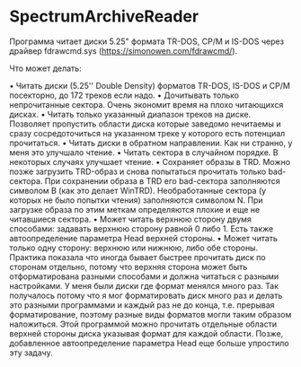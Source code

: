 # SpectrumArchiveReader

Программа читает диски 5.25" формата TR-DOS, CP/M и IS-DOS через драйвер fdrawcmd.sys (https://simonowen.com/fdrawcmd/). 

Что может делать:

• Читать диски (5.25'' Double Density) форматов TR-DOS, IS-DOS и CP/M посекторно, до 172 треков если надо.
• Дочитывать только непрочитанные сектора. Очень экономит время на плохо читающихся дисках.
• Читать только указанный диапазон треков на диске. Позволяет пропустить области диска которые заведомо нечитаемы и сразу сосредоточиться на указанном треке у которого есть потенциал прочитаться.
• Читать диски в обратном направлении. Как ни странно, у меня это улучшало чтение.
• Читать сектора в случайном порядке. В некоторых случаях улучшает чтение.
• Сохраняет образы в TRD. Можно позже загрузить TRD-образ и снова попытаться прочитать только bad-сектора.
При сохранении образа в TRD его bad-сектора заполняются символом B (как это делает WinTRD). Необработанные сектора (у которых не было попытки чтения) заполняются символом N. При загрузке образа по этим меткам определяются плохие и еще не читавшиеся сектора.
• Может читать верхнюю сторону двумя способами: задавать верхнюю сторону равной 0 либо 1. Есть также автоопределение параметра Head верхней стороны.
• Может читать только одну сторону: верхнюю или нижнюю, либо обе стороны. Практика показала что иногда бывает быстрее прочитать диск по сторонам отдельно, потому что верхняя сторона может быть отформатирована разными способами и должна читаться с разными настройками. У меня были диски где формат менялся много раз. Так получалось потому что я мог форматировать диск много раз и делать это разными программами и каждый раз не до конца, т.е. прерывая форматирование, поэтому разные виды форматов могли таким образом наложиться. Этой программой можно прочитать отдельные области верхней стороны диска указывая формат для каждой области. Позже, добавленное автоопределение параметра Head еще больше упростило эту задачу.
